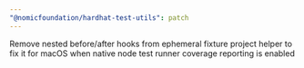 ```yaml
---
"@nomicfoundation/hardhat-test-utils": patch
---
```


Remove nested before/after hooks from ephemeral fixture project helper to fix it for macOS when native node test runner coverage reporting is enabled

